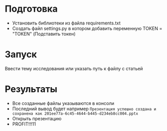 # Подготовка
+ Установить библиотеки из файла requirements.txt
+ Создать файл settings.py в котором добавить переменную TOKEN = "TOKEN" (Подставить токен)
# Запуск
Ввести тему исследования или указать путь к файлу с статьей
# Результаты
+ Все созданные файлы указываются в консоли
+ Последний вывод будет например
`Презентация успешно создана и сохранена как 201ee77a-6c45-4644-b445-d234eb8cc004.pptx`
+ Открыть презентацию
+ PROFIT!!!11